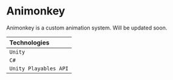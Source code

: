 # Animonkey
Animonkey is a custom animation system. Will be updated soon.


| Technologies | 
| :-------- | 
| `Unity`      | 
| `C#`      | 
| `Unity Playables API`      | 
